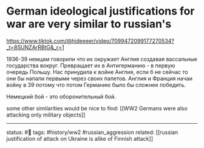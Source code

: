 # German ideological justifications for war are very similar to russian's

https://www.tiktok.com/@hideeeer/video/7099472099177270534?_t=8SUNZArRBtG&_r=1

1936-39 немцам говорили что их окружает Англия создавая вассальные государства вокруг. Превращает их в Антигерманию - в первую очередь Польшу.
Нас принудила к войне Англия, если б не сейчас то они бы напали первыми через своих папетов.
Англия и Франция начаи войну в 39 потому что потом Германию было бы сложнее победить.

Немецкий бой - это оборонительный бой.

some other similarities would be nice to find:
[[WW2 Germans were also attacking only military objects]]

---
status: #🌱
tags: #history/ww2 #russian_aggression 
related: [[russian justification of attack on Ukraine is alike of Finnish attack]]
